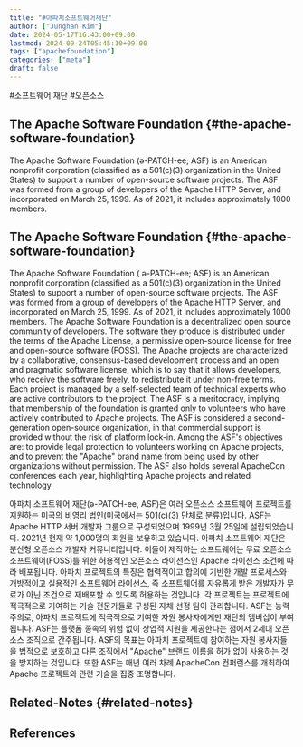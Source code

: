 ```yaml
---
title: "#아파치소프트웨어재단"
author: ["Junghan Kim"]
date: 2024-05-17T16:43:00+09:00
lastmod: 2024-09-24T05:45:10+09:00
tags: ["apachefoundation"]
categories: ["meta"]
draft: false
---
```


\#소프트웨어 재단 #오픈소스


## The Apache Software Foundation {#the-apache-software-foundation}

The Apache Software Foundation (ə-PATCH-ee; ASF) is an American nonprofit corporation (classified as a 501(c)(3) organization in the United States) to support a number of open-source software projects. The ASF was formed from a group of developers of the Apache HTTP Server, and incorporated on March 25, 1999. As of 2021, it includes approximately 1000 members.


## The Apache Software Foundation {#the-apache-software-foundation}

The Apache Software Foundation ( ə-PATCH-ee; ASF) is an American nonprofit corporation (classified as a 501(c)(3) organization in the United States) to support a number of open-source software projects. The ASF was formed from a group of developers of the Apache HTTP Server, and incorporated on March 25, 1999. As of 2021, it includes approximately 1000 members. The Apache Software Foundation is a decentralized open source community of developers. The software they produce is distributed under the terms of the Apache License, a permissive open-source license for free and open-source software (FOSS). The Apache projects are characterized by a collaborative, consensus-based development process and an open and pragmatic software license, which is to say that it allows developers, who receive the software freely, to redistribute it under non-free terms. Each project is managed by a self-selected team of technical experts who are active contributors to the project. The ASF is a meritocracy, implying that membership of the foundation is granted only to volunteers who have actively contributed to Apache projects. The ASF is considered a second-generation open-source organization, in that commercial support is provided without the risk of platform lock-in. Among the ASF's objectives are: to provide legal protection to volunteers working on Apache projects, and to prevent the "Apache" brand name from being used by other organizations without permission. The ASF also holds several ApacheCon conferences each year, highlighting Apache projects and related technology.

아파치 소프트웨어 재단(ə-PATCH-ee, ASF)은 여러 오픈소스 소프트웨어 프로젝트를 지원하는 미국의 비영리 법인(미국에서는 501(c)(3) 단체로 분류)입니다. ASF는 Apache HTTP 서버 개발자 그룹으로 구성되었으며 1999년 3월 25일에 설립되었습니다. 2021년 현재 약 1,000명의 회원을 보유하고 있습니다. 아파치 소프트웨어 재단은 분산형 오픈소스 개발자 커뮤니티입니다. 이들이 제작하는 소프트웨어는 무료 오픈소스 소프트웨어(FOSS)를 위한 허용적인 오픈소스 라이선스인 Apache 라이선스 조건에 따라 배포됩니다. 아파치 프로젝트의 특징은 협력적이고 합의에 기반한 개발 프로세스와 개방적이고 실용적인 소프트웨어 라이선스, 즉 소프트웨어를 자유롭게 받은 개발자가 무료가 아닌 조건으로 재배포할 수 있도록 허용하는 것입니다. 각 프로젝트는 프로젝트에 적극적으로 기여하는 기술 전문가들로 구성된 자체 선정 팀이 관리합니다. ASF는 능력주의로, 아파치 프로젝트에 적극적으로 기여한 자원 봉사자에게만 재단의 멤버십이 부여됩니다. ASF는 플랫폼 종속의 위험 없이 상업적 지원을 제공한다는 점에서 2세대 오픈소스 조직으로 간주됩니다. ASF의 목표는 아파치 프로젝트에 참여하는 자원 봉사자들을 법적으로 보호하고 다른 조직에서 "Apache" 브랜드 이름을 허가 없이 사용하는 것을 방지하는 것입니다. 또한 ASF는 매년 여러 차례 ApacheCon 컨퍼런스를 개최하여 Apache 프로젝트와 관련 기술을 집중 조명합니다.


## Related-Notes {#related-notes}

## References

<style>.csl-entry{text-indent: -1.5em; margin-left: 1.5em;}</style><div class="csl-bib-body">
</div>
